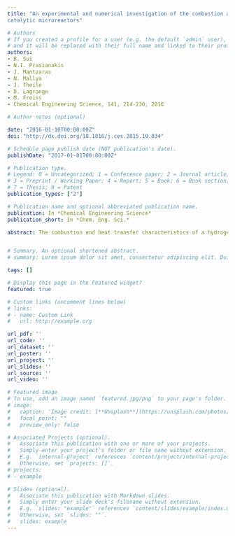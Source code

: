 ```yaml
---
title: "An experimental and numerical investigation of the combustion and heat transfer characteristics of hydrogen-fueled
catalytic microreactors"

# Authors
# If you created a profile for a user (e.g. the default `admin` user), write the username (folder name) here 
# and it will be replaced with their full name and linked to their profile.
authors:
- R. Sui
- N.I. Prasianakis
- J. Mantzaras
- N. Mallya
- J. Theile
- D. Lagrange
- M. Freiss
- Chemical Engineering Science, 141, 214-230, 2016

# Author notes (optional)

date: "2016-01-10T00:00:00Z"
doi: "http://dx.doi.org/10.1016/j.ces.2015.10.034"

# Schedule page publish date (NOT publication's date).
publishDate: "2017-01-01T00:00:00Z"

# Publication type.
# Legend: 0 = Uncategorized; 1 = Conference paper; 2 = Journal article;
# 3 = Preprint / Working Paper; 4 = Report; 5 = Book; 6 = Book section;
# 7 = Thesis; 8 = Patent
publication_types: ["2"]

# Publication name and optional abbreviated publication name.
publication: In *Chemical Engineering Science*
publication_short: In *Chem. Eng. Sci.*

abstract: The combustion and heat transfer characteristics of a hydrogen-fueled microreactor are investi- gated experimentally and numerically. The microreactor comprises a 30 " 30 " 4 mm3 SiC-block equipped with six 1.5 mm diameter platinum channels. Combustion of fuel-lean H2/air mixtures at equivalence ratios φ1⁄40.25$0.50 and inlet velocities 15–50 m/s is studied at coflow and counter- flow configurations. Surface temperatures are measured with an infrared camera, while simula- tions are carried out with a 3D code that includes conjugate heat transfer, appropriate external heat losses, and detailed hetero-/homogeneous chemistry. Higher mass throughputs reduce the surface temperature spatial non-uniformities, while the onset of gaseous combustion lowers the catalyst surface temperatures and is thus detrimental for power generation applications. Four different channel configurations are tested for optimum temperature uniformity. Counterflow configurations are shown superior to the coflow configuration in attaining better surface tem- perature uniformities with standard deviations less than 19 K and maximum surface temperatures up to 1311 K. Comparisons of measurements and predictions are very favorable in terms of tem- perature probability density function (PDF) shapes and higher distribution moments. Counterflow configurations yield narrower PDFs slightly skewed to the low temperatures, while the coflow configuration yields mostly bimodal shapes. Radiation efficiencies increase with increasing inlet velocity and equivalence ratio. Application of the microreactor to power generation systems, in conjunction with thermoelectric devices, appears quite promising given the attained good spatial uniformity and the high values of surface temperatures.


# Summary. An optional shortened abstract.
# summary: Lorem ipsum dolor sit amet, consectetur adipiscing elit. Duis posuere tellus ac convallis placerat. Proin tincidunt magna sed ex sollicitudin condimentum.

tags: []

# Display this page in the Featured widget?
featured: true

# Custom links (uncomment lines below)
# links:
# - name: Custom Link
#   url: http://example.org

url_pdf: ''
url_code: ''
url_dataset: ''
url_poster: ''
url_project: ''
url_slides: ''
url_source: ''
url_video: ''

# Featured image
# To use, add an image named `featured.jpg/png` to your page's folder. 
# image:
#   caption: 'Image credit: [**Unsplash**](https://unsplash.com/photos/pLCdAaMFLTE)'
#   focal_point: ""
#   preview_only: false

# Associated Projects (optional).
#   Associate this publication with one or more of your projects.
#   Simply enter your project's folder or file name without extension.
#   E.g. `internal-project` references `content/project/internal-project/index.md`.
#   Otherwise, set `projects: []`.
# projects:
# - example

# Slides (optional).
#   Associate this publication with Markdown slides.
#   Simply enter your slide deck's filename without extension.
#   E.g. `slides: "example"` references `content/slides/example/index.md`.
#   Otherwise, set `slides: ""`.
#   slides: example
---
```

